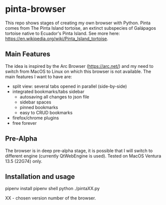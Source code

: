 # pinta-browser
This repo shows stages of creating my own browser with Python. Pinta comes from The Pinta Island tortoise, an extinct subspecies of Galápagos tortoise native to Ecuador's Pinta Island. 
See more here: https://en.wikipedia.org/wiki/Pinta_Island_tortoise.
## Main Features
The idea is inspired by the Arc Browser (https://arc.net/) and my need to switch from MacOS to Linux on which this browser is not available. The main features I want to have are:
- split view: several tabs opened in parallel (side-by-side)
- integrated bookmarks/tabs sidebar
  - autosaving all changes to json file
  - sidebar spaces
  - pinned bookmarks
  - easy to CRUD bookmarks
- firefox/chrome plugins 
- free forever
## Pre-Alpha
The browser is in deep pre-alpha stage, it is possible that I will switch to different engine (currently QtWebEngine is used). Tested on MacOS Ventura 13.5 (22G74) only.
## Installation and usage

pipenv install
pipenv shell
python ./pintaXX.py

XX - chosen version number of the browser.
